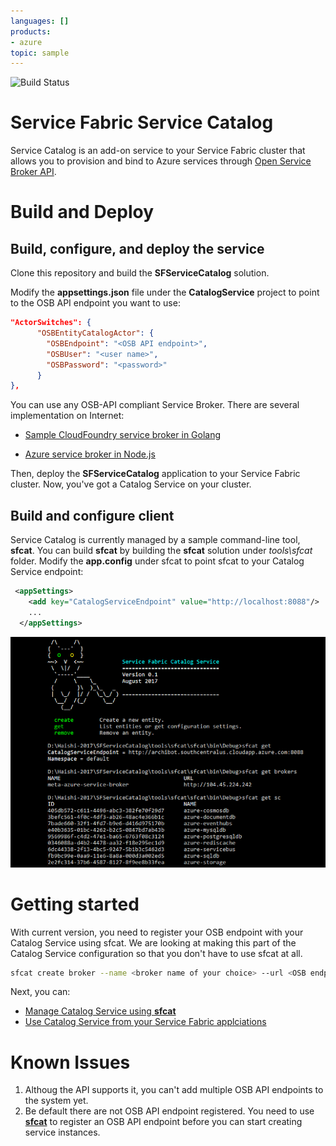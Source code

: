 ```yaml
---
languages: []
products:
- azure
topic: sample
---
```


![Build Status](https://haishinew.visualstudio.com/_apis/public/build/definitions/5d2cf77c-570e-4b7e-9361-b2bd291db7c7/1/badge)

# Service Fabric Service Catalog
Service Catalog is an add-on service to your Service Fabric cluster that allows you to provision and bind to Azure services through [Open Service Broker API](https://www.openservicebrokerapi.org/). 

# Build and Deploy

## Build, configure, and deploy the service
Clone this repository and build the **SFServiceCatalog** solution. 

Modify the **appsettings.json** file under the **CatalogService** project to point to the OSB API endpoint you want to use:
```json
"ActorSwitches": {
      "OSBEntityCatalogActor": {
        "OSBEndpoint": "<OSB API endpoint>",
        "OSBUser": "<user name>",
        "OSBPassword": "<password>"
      }
},
```
You can use any OSB-API compliant Service Broker. There are several implementation on Internet:

* [Sample CloudFoundry service broker in Golang](https://github.com/cloudfoundry-samples/go_service_broker)

* [Azure service broker in Node.js](https://github.com/Azure/meta-azure-service-broker)

Then, deploy the **SFServiceCatalog** application to your Service Fabric cluster. Now, you've got a Catalog Service on your cluster.

## Build and configure client
Service Catalog is currently managed by a sample command-line tool, **sfcat**. You can build **sfcat** by building the **sfcat** solution under *tools\sfcat* folder. Modify the **app.config** under sfcat to point sfcat to your Catalog Service endpoint:

```xml
 <appSettings>
    <add key="CatalogServiceEndpoint" value="http://localhost:8088"/>
    ...
  </appSettings>
```
![sfcat](docs/sfcat.png)
# Getting started

With current version, you need to register your OSB endpoint with your Catalog Service using sfcat. We are looking at making this part of the Catalog Service configuration so that you don't have to use sfcat at all.

```bash
sfcat create broker --name <broker name of your choice> --url <OSB endpoint> --user <user name> --password <password>
```

Next, you can:

* [Manage Catalog Service using **sfcat**](docs/sfcat.md)
* [Use Catalog Service from your Service Fabric applciations](docs/programmability.md)

# Known Issues

1. Althoug the API supports it, you can't add multiple OSB API endpoints to the system yet.
2. Be default there are not OSB API endpoint registered. You need to use [**sfcat**](docs/sfcat.md) to register an OSB API endpoint before you can start creating service instances.